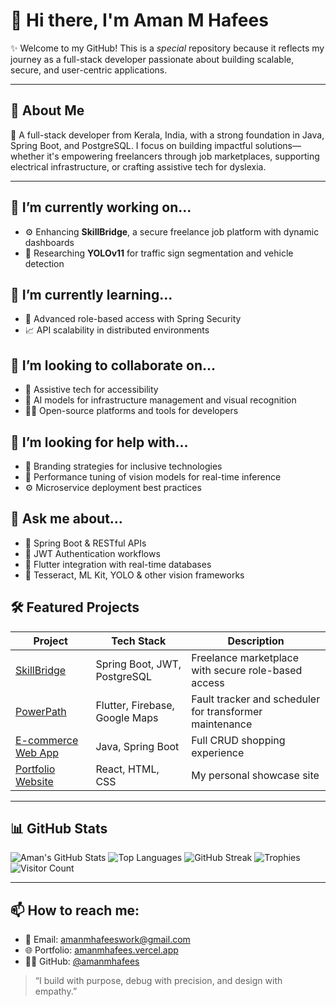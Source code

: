 # 👋 Hi there, I'm Aman M Hafees

✨ Welcome to my GitHub! This is a _special_ repository because it reflects my journey as a full-stack developer passionate about building scalable, secure, and user-centric applications.

---

## 🧠 About Me

🎯 A full-stack developer from Kerala, India, with a strong foundation in Java, Spring Boot, and PostgreSQL. I focus on building impactful solutions—whether it's empowering freelancers through job marketplaces, supporting electrical infrastructure, or crafting assistive tech for dyslexia.

---

## 🔭 I’m currently working on...
- ⚙️ Enhancing **SkillBridge**, a secure freelance job platform with dynamic dashboards  
- 🚗 Researching **YOLOv11** for traffic sign segmentation and vehicle detection

## 🌱 I’m currently learning...
- 🔐 Advanced role-based access with Spring Security  
- 📈 API scalability in distributed environments

## 👯 I’m looking to collaborate on...
- 🤝 Assistive tech for accessibility  
- 🧬 AI models for infrastructure management and visual recognition  
- 🧑‍💻 Open-source platforms and tools for developers

## 🤔 I’m looking for help with...
- 🧠 Branding strategies for inclusive technologies  
- 🚦 Performance tuning of vision models for real-time inference  
- ⚙️ Microservice deployment best practices

## 💬 Ask me about...
- 🚀 Spring Boot & RESTful APIs  
- 🔐 JWT Authentication workflows  
- 📲 Flutter integration with real-time databases  
- 🤖 Tesseract, ML Kit, YOLO & other vision frameworks



## 🛠️ Featured Projects

| Project | Tech Stack | Description |
|--------|------------|-------------|
| [SkillBridge](https://github.com/amanmhafees/SkillBridge) | Spring Boot, JWT, PostgreSQL | Freelance marketplace with secure role-based access |
| [PowerPath](https://github.com/amanmhafees/PowerPath) | Flutter, Firebase, Google Maps | Fault tracker and scheduler for transformer maintenance |
| [E-commerce Web App](https://github.com/amanmhafees/EcommerceApp) | Java, Spring Boot | Full CRUD shopping experience |
| [Portfolio Website](https://portfolio-website-aman-m-hafees-projects.vercel.app/) | React, HTML, CSS | My personal showcase site |

---

## 📊 GitHub Stats

![Aman's GitHub Stats](https://github-readme-stats.vercel.app/api?username=amanmhafees&show_icons=true&theme=tokyonight)
![Top Languages](https://github-readme-stats.vercel.app/api/top-langs/?username=amanmhafees&layout=compact&theme=tokyonight)
![GitHub Streak](https://github-readme-streak-stats.herokuapp.com/?user=amanmhafees&theme=tokyonight)
![Trophies](https://github-profile-trophy.vercel.app/?username=amanmhafees&theme=radical)
![Visitor Count](https://komarev.com/ghpvc/?username=amanmhafees&color=blue)

---

## 📫 How to reach me:

- 📧 Email: amanmhafeeswork@gmail.com  
- 🌐 Portfolio: [amanmhafees.vercel.app](https://portfolio-website-aman-m-hafees-projects.vercel.app/)  
- 🧑‍💻 GitHub: [@amanmhafees](https://github.com/amanmhafees)

> “I build with purpose, debug with precision, and design with empathy.”
